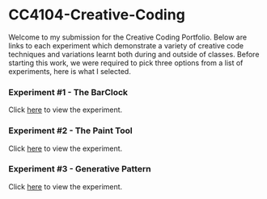 # CC4104-Creative-Coding

Welcome to my submission for the Creative Coding Portfolio. Below are links to each experiment which demonstrate a variety of creative code techniques and variations learnt both during and outside of classes. Before starting this work, we were required to pick three options from a list of experiments, here is what I selected.

### Experiment #1 - The BarClock

Click [here](ExperimentOne.md) to view the experiment.

### Experiment #2 - The Paint Tool

Click [here](ExperimentTwo.md) to view the experiment.

### Experiment #3 - Generative Pattern

Click [here](ExperimentThree.md) to view the experiment.
